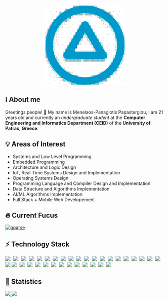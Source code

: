<p align="center">
  <img src="https://raw.githubusercontent.com/mpapasterg/mpapasterg/main/logo.svg" width="250" height="250">
</p>

## :information_source: About me

Greetings people! :wave: My name is Menelaos-Panagiotis Papastergiou, I am 21 years old and currently an *undergraduate student* at the **Computer Engineering and Informatics Department (CEID)** of the **University of Patras**, **Greece**.

## :bulb: Areas of Interest

- Systems and Low Level Programming
- Embedded Programming
- Architecture and Logic Design
- IoT, Real-Time Systems Design and Implementation
- Operating Systems Design
- Programming Language and Compiler Design and Implementation
- Data Structure and Algorithms Implementation
- AI/ML Algorithms Implementation
- Full Stack + Mobile Web Developement

## :fire: Current Fucus

[![gparse](https://github-readme-stats.vercel.app/api/pin/?username=mpapasterg&repo=gparse)](https://github.com/mpapasterg/gparse)

## :zap: Technology Stack

<p float="left">
<img width="4%" style="padding-right: 5px;" src="https://cdn.jsdelivr.net/gh/devicons/devicon/icons/c/c-original.svg" />
<img width="4%" style="padding-right: 5px;" src="https://cdn.jsdelivr.net/gh/devicons/devicon/icons/raspberrypi/raspberrypi-original.svg" />
<img width="4%" style="padding-right: 5px;" src="https://cdn.jsdelivr.net/gh/devicons/devicon/icons/java/java-original.svg" />
<img width="4%" style="padding-right: 5px;" src="https://cdn.jsdelivr.net/gh/devicons/devicon/icons/javascript/javascript-original.svg" />
<img width="4%" style="padding-right: 5px;" src="https://cdn.jsdelivr.net/gh/devicons/devicon/icons/typescript/typescript-original.svg" />
<img width="4%" style="padding-right: 5px;" src="https://cdn.jsdelivr.net/gh/devicons/devicon/icons/nodejs/nodejs-original.svg" />
<img width="4%" style="padding-right: 5px;" src="https://cdn.jsdelivr.net/gh/devicons/devicon/icons/npm/npm-original-wordmark.svg" />
<img width="4%" style="padding-right: 5px;" src="https://cdn.jsdelivr.net/gh/devicons/devicon/icons/jest/jest-plain.svg" />
<img width="4%" style="padding-right: 5px;" src="https://cdn.jsdelivr.net/gh/devicons/devicon/icons/html5/html5-original.svg" />
<img width="4%" style="padding-right: 5px;" src="https://cdn.jsdelivr.net/gh/devicons/devicon/icons/css3/css3-original.svg" />
<img width="4%" style="padding-right: 5px;" src="https://cdn.jsdelivr.net/gh/devicons/devicon/icons/vuejs/vuejs-original.svg" />
<img width="4%" style="padding-right: 5px;" src="https://cdn.jsdelivr.net/gh/devicons/devicon/icons/nuxtjs/nuxtjs-original.svg" />
<img width="4%" style="padding-right: 5px;" src="https://cdn.jsdelivr.net/gh/devicons/devicon/icons/dart/dart-original.svg" />
<img width="4%" style="padding-right: 5px;" src="https://cdn.jsdelivr.net/gh/devicons/devicon/icons/flutter/flutter-original.svg" />
<img width="4%" style="padding-right: 5px;" src="https://cdn.jsdelivr.net/gh/devicons/devicon/icons/python/python-original.svg" />
<img width="4%" style="padding-right: 5px;" src="https://cdn.jsdelivr.net/gh/devicons/devicon/icons/pytest/pytest-original.svg" />
<img width="4%" style="padding-right: 5px;" src="https://cdn.jsdelivr.net/gh/devicons/devicon/icons/django/django-plain.svg" />
<img width="4%" style="padding-right: 5px;" src="https://cdn.jsdelivr.net/gh/devicons/devicon/icons/pandas/pandas-original.svg" />
<img width="4%" style="padding-right: 5px;" src="https://cdn.jsdelivr.net/gh/devicons/devicon/icons/numpy/numpy-original.svg" />
<img width="4%" style="padding-right: 5px;" src="https://cdn.jsdelivr.net/gh/devicons/devicon/icons/lua/lua-original.svg" />
<img width="4%" style="padding-right: 5ps;" src="https://starbeamrainbowlabs.com/images/logos/swi-prolog.svg" />
<img width="4%" style="padding-right: 5px;" src="https://cdn.jsdelivr.net/gh/devicons/devicon/icons/mongodb/mongodb-original.svg" />
<img width="4%" style="padding-right: 5px;" src="https://cdn.jsdelivr.net/gh/devicons/devicon/icons/sqlite/sqlite-original.svg" />
<img width="4%" style="padding-right: 5px;" src="https://cdn.jsdelivr.net/gh/devicons/devicon/icons/redis/redis-original.svg" />
<img width="4%" style="padding-right: 5px;" src="https://cdn.jsdelivr.net/gh/devicons/devicon/icons/git/git-original.svg" />
<img width="4%" style="padding-right: 5px;" src="https://cdn.jsdelivr.net/gh/devicons/devicon/icons/github/github-original.svg" />
<img width="4%" style="padding-right: 5px;" src="https://cdn.jsdelivr.net/gh/devicons/devicon/icons/linux/linux-original.svg" />
<img width="4%" style="padding-right: 5px;" src="https://cdn.jsdelivr.net/gh/devicons/devicon/icons/docker/docker-original.svg" />
<img width="4%" style="padding-right: 5px;" src="https://cdn.jsdelivr.net/gh/devicons/devicon/icons/nginx/nginx-original.svg" />
<img width="4%" style="padding-right: 5px;" src="https://cdn.jsdelivr.net/gh/devicons/devicon/icons/vscode/vscode-original.svg" />
<img width="4%" style="padding-right: 5px;" src="https://cdn.jsdelivr.net/gh/devicons/devicon/icons/intellij/intellij-original.svg" />
<img width="4%" style="padding-right: 5px;" src="https://cdn.jsdelivr.net/gh/devicons/devicon/icons/pycharm/pycharm-original.svg" />
<img width="4%" style="padding-right: 5px;" src="https://cdn.jsdelivr.net/gh/devicons/devicon/icons/latex/latex-original.svg" />
<img width="4%" style="padding-right: 5px;" src="https://cdn.jsdelivr.net/gh/devicons/devicon/icons/markdown/markdown-original.svg" />

## :rocket: Statistics

<a href="https://github-readme-stats.vercel.app/api?username=mpapasterg&show_icons=true&theme=nord&hide_border=True&include_all_commits=True&count_private=True">
  <img src="https://github-readme-stats.vercel.app/api?username=mpapasterg&show_icons=true&theme=nord&hide_border=True&include_all_commits=True&count_private=True" />
</a>
<a href="https://github-readme-stats.vercel.app/api/top-langs/?username=mpapasterg&layout=compact&theme=nord&hide_border=True&langs_count=10">
  <img  src="https://github-readme-stats.vercel.app/api/top-langs/?username=mpapasterg&layout=compact&theme=nord&hide_border=True&langs_count=10" />
</a>

